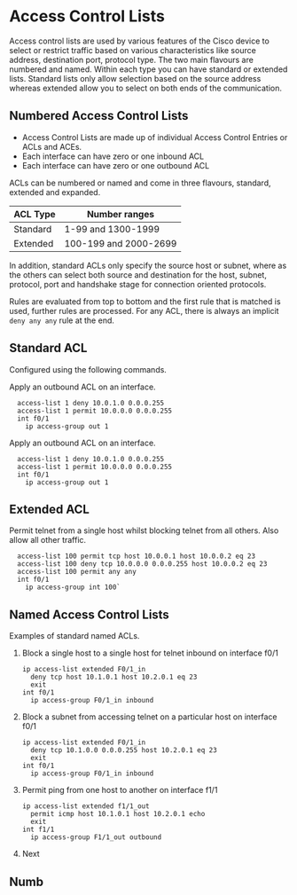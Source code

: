 # Access Control Lists

Access control lists are used by various features of the Cisco device to select or restrict
traffic based on various characteristics like source address, destination port, protocol type.
The two main flavours are numbered and named. Within each type you can have standard or extended
lists. Standard lists only allow selection based on the source address whereas extended allow
you to select on both ends of the communication.

## Numbered Access Control Lists

- Access Control Lists are made up of individual Access Control Entries or ACLs and ACEs.
- Each interface can have zero or one inbound ACL
- Each interface can have zero or one outbound ACL

ACLs can be numbered or named and come in three flavours, standard, extended and expanded.

|  ACL Type | Number ranges |
| --------- | ------------ |
| Standard  |    1-99 and 1300-1999 |
| Extended  |  100-199 and 2000-2699 |

In addition, standard ACLs only specify the source host or subnet, where as the others can select both source and destination for the host, subnet, protocol, port and handshake stage for connection oriented protocols.

Rules are evaluated from top to bottom and the first rule that is matched is used, further rules are processed. For any ACL, there is always an implicit `deny any any` rule at the end.

## Standard ACL

Configured using the following commands.

Apply an outbound ACL on an interface.

```Cisco
  access-list 1 deny 10.0.1.0 0.0.0.255
  access-list 1 permit 10.0.0.0 0.0.0.255
  int f0/1
    ip access-group out 1
```

Apply an outbound ACL on an interface.

```Cisco
  access-list 1 deny 10.0.1.0 0.0.0.255
  access-list 1 permit 10.0.0.0 0.0.0.255
  int f0/1
    ip access-group out 1
```

## Extended ACL

Permit telnet from a single host whilst blocking telnet from all others. Also allow all other traffic.

```Cisco
  access-list 100 permit tcp host 10.0.0.1 host 10.0.0.2 eq 23
  access-list 100 deny tcp 10.0.0.0 0.0.0.255 host 10.0.0.2 eq 23
  access-list 100 permit any any
  int f0/1
    ip access-group int 100`
```

## Named Access Control Lists

Examples of standard named ACLs.

1. Block a single host to a single host for telnet inbound on interface f0/1

    ```cisco
    ip access-list extended F0/1_in
      deny tcp host 10.1.0.1 host 10.2.0.1 eq 23
      exit
    int f0/1
      ip access-group F0/1_in inbound
    ```

2. Block a subnet from accessing telnet on a particular host on interface f0/1

    ```cisco
    ip access-list extended F0/1_in
      deny tcp 10.1.0.0 0.0.0.255 host 10.2.0.1 eq 23
      exit
    int f0/1
      ip access-group F0/1_in inbound
    ```

3. Permit ping from one host to another on interface f1/1

    ```cisco
    ip access-list extended f1/1_out
      permit icmp host 10.1.0.1 host 10.2.0.1 echo
      exit
    int f1/1
      ip access-group F1/1_out outbound
    ```

4. Next


## Numb
